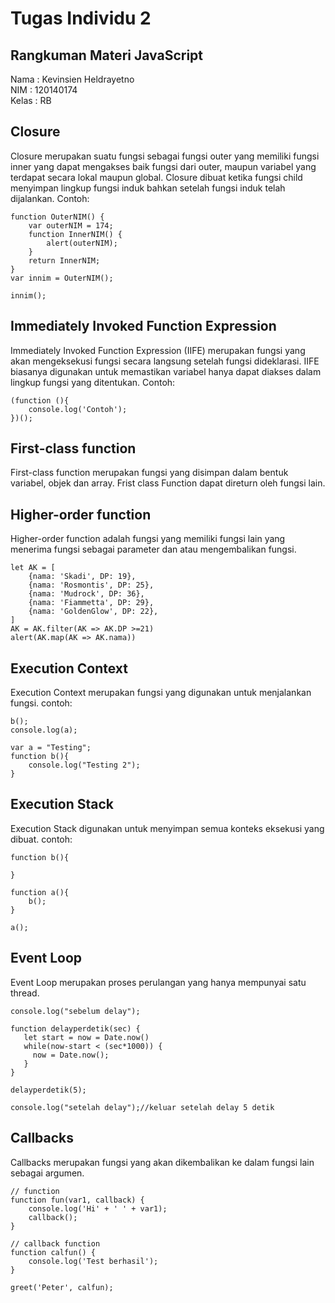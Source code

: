 # Tugas Individu 2
## Rangkuman Materi JavaScript

Nama  : Kevinsien Heldrayetno\
NIM   : 120140174\
Kelas : RB

## Closure
Closure merupakan suatu fungsi sebagai fungsi outer yang memiliki fungsi inner yang dapat mengakses baik fungsi dari outer, maupun variabel yang terdapat secara lokal maupun global. Closure dibuat ketika fungsi child menyimpan lingkup fungsi induk bahkan setelah fungsi induk telah dijalankan.
Contoh:
```
function OuterNIM() {
    var outerNIM = 174;
    function InnerNIM() {
        alert(outerNIM);
    }
    return InnerNIM;
}
var innim = OuterNIM();

innim(); 
```

## Immediately Invoked Function Expression
Immediately Invoked Function Expression (IIFE) merupakan fungsi yang akan mengeksekusi fungsi secara langsung setelah fungsi dideklarasi. IIFE biasanya digunakan untuk memastikan variabel hanya dapat diakses dalam lingkup fungsi yang ditentukan.
Contoh:
```
(function (){
    console.log('Contoh');
})();
```

## First-class function
First-class function merupakan fungsi yang disimpan dalam bentuk variabel, objek dan array. Frist class Function dapat direturn oleh fungsi lain.

## Higher-order function
Higher-order function adalah fungsi yang memiliki fungsi lain yang menerima fungsi sebagai parameter dan atau mengembalikan fungsi.
```
let AK = [
    {nama: 'Skadi', DP: 19},
    {nama: 'Rosmontis', DP: 25},
    {nama: 'Mudrock', DP: 36},
    {nama: 'Fiammetta', DP: 29},
    {nama: 'GoldenGlow', DP: 22},
]
AK = AK.filter(AK => AK.DP >=21)
alert(AK.map(AK => AK.nama))
```

## Execution Context
Execution Context merupakan fungsi yang digunakan untuk menjalankan fungsi.
contoh:
```
b();
console.log(a);

var a = "Testing";
function b(){
    console.log("Testing 2");
}
```


## Execution Stack
Execution Stack digunakan untuk menyimpan semua konteks eksekusi yang dibuat.
contoh:
```
function b(){

}

function a(){
    b();
}

a();
```

## Event Loop
Event Loop merupakan proses perulangan yang hanya mempunyai satu thread.
```
console.log("sebelum delay");
  
function delayperdetik(sec) {
   let start = now = Date.now()
   while(now-start < (sec*1000)) {
     now = Date.now();
   }
}
  
delayperdetik(5);
  
console.log("setelah delay");//keluar setelah delay 5 detik
```
## Callbacks
Callbacks merupakan fungsi yang akan dikembalikan ke dalam fungsi lain sebagai argumen.
```
// function
function fun(var1, callback) {
    console.log('Hi' + ' ' + var1);
    callback();
}

// callback function
function calfun() {
    console.log('Test berhasil');
}

greet('Peter', calfun);
```

